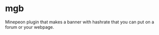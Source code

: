 mgb
===

Minepeon plugin that makes a banner with hashrate that you can put on a forum or your webpage.

